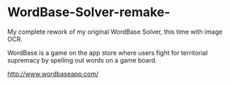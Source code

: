# WordBase-Solver-remake-
My complete rework of my original WordBase Solver, this time with image OCR.


WordBase is a game on the app store where 
users fight for territorial supremacy by
spelling out words on a game board.

http://www.wordbaseapp.com/

